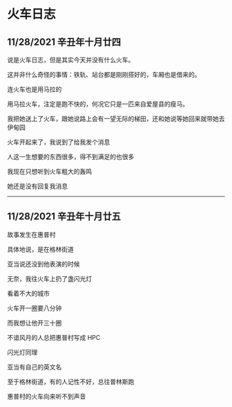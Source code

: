 # 火车日志
## 11/28/2021 辛丑年十月廿四
说是火车日志，但是其实今天并没有什么火车。

这并非什么奇怪的事情：铁轨、站台都是刚刚搭好的，车厢也是借来的。

连火车也是用马拉的

用马拉火车，注定是跑不快的，何况它只是一匹来自爱屋县的瘦马。

我把她送上了火车，跟她说路上会有一望无际的梯田，还和她说等她回来就带她去伊甸园

火车开起来了，我说到了给我发个消息

人这一生想要的东西很多，得不到满足的也很多

我现在只想听到火车粗大的轰鸣

她还是没有回复我消息

----

## 11/28/2021 辛丑年十月廿五

故事发生在惠普村

具体地说，是在格林街道

亚当说还没到他表演的时候

无奈，我往火车上扔了盏闪光灯

看着不大的城市

火车开一圈要八分钟

而我想让他开三十圈



不谙风月的人总把惠普村写成 HPC

闪光灯同理

亚当有自己的英文名

至于格林街道，有的人记性不好，总往普林斯跑

惠普村的火车向来听不到声音
